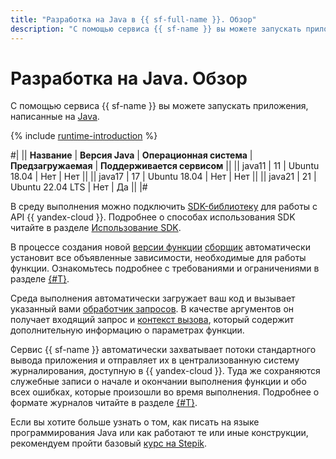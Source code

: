 ```yaml
---
title: "Разработка на Java в {{ sf-full-name }}. Обзор"
description: "С помощью сервиса {{ sf-name }} вы можете запускать приложения, написанные на Java. Сервис предоставляет среду выполнения с версией языка 11 и операционной системой Ubuntu 18.04."
---
```


# Разработка на Java. Обзор

С помощью сервиса {{ sf-name }} вы можете запускать приложения, написанные на [Java](https://docs.oracle.com/en/java/javase/11/docs/api/index.html).

{% include [runtime-introduction](../../../_includes/functions/runtime-introduction.md) %}

#|
|| **Название** | **Версия Java** | **Операционная система** | **Предзагружаемая** | **Поддерживается сервисом** ||
|| java11 | 11 | Ubuntu 18.04 | Нет | Нет ||
|| java17 | 17 | Ubuntu 18.04 | Нет | Нет ||
|| java21 | 21 | Ubuntu 22.04 LTS | Нет | Да ||
|#


В среду выполнения можно подключить [SDK-библиотеку](https://github.com/yandex-cloud/java-sdk) для работы с API {{ yandex-cloud }}. Подробнее о способах использования SDK читайте в разделе [Использование SDK](sdk.md).


В процессе создания новой [версии функции](../../concepts/function.md#version) [сборщик](../../concepts/builder.md) автоматически установит все объявленные зависимости, необходимые для работы функции. Ознакомьтесь подробнее с требованиями и ограничениями в разделе [{#T}](dependencies.md).

Среда выполнения автоматически загружает ваш код и вызывает указанный вами [обработчик запросов](handler.md). В качестве аргументов он получает входящий запрос и [контекст вызова](context.md), который содержит дополнительную информацию о параметрах функции.

Сервис {{ sf-name }} автоматически захватывает потоки стандартного вывода приложения и отправляет их в централизованную систему журналирования, доступную в {{ yandex-cloud }}. Туда же сохраняются служебные записи о начале и окончании выполнения функции и обо всех ошибках, которые произошли во время выполнения. Подробнее о формате журналов читайте в разделе [{#T}](logging.md).

Если вы хотите больше узнать о том, как писать на языке программирования Java или как работают те или иные конструкции, рекомендуем пройти базовый [курс на Stepik](https://stepik.org/course/187/promo).
